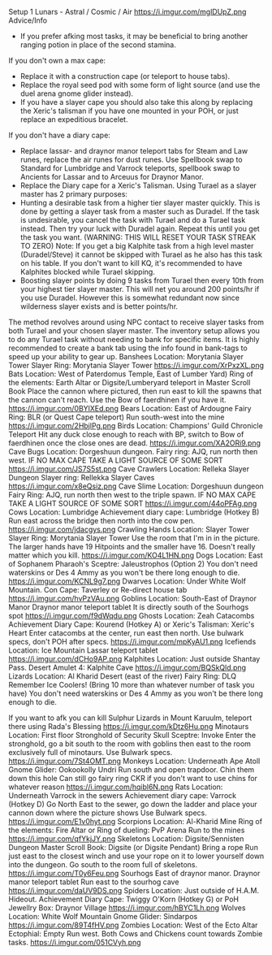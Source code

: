 Setup 1
Lunars - Astral / Cosmic / Air
https://i.imgur.com/mglDUpZ.png 
Advice/Info
- If you prefer afking most tasks, it may be beneficial to bring another ranging potion in place of the second stamina.

If you don't own a max cape: 
- Replace it with a construction cape (or teleport to house tabs). 
- Replace the royal seed pod with some form of light source (and use the duel arena gnome glider instead). 
- If you have a slayer cape you should also take this along by replacing the Xeric's talisman if you have one mounted in your POH, or just replace an expeditious bracelet.

If you don't have a diary cape:
- Replace lassar- and draynor manor teleport tabs for Steam and Law runes, replace the air runes for dust runes. Use Spellbook swap to Standard for Lumbridge and Varrock teleports, spellbook swap to Ancients for Lassar and to Arceuus for Draynor Manor.
- Replace the Diary cape for a Xeric's Talisman.
Using Turael as a slayer master has 2 primary purposes:
- Hunting a desirable task from a higher tier slayer master quickly. This is done by getting a slayer task from a master such as Duradel. If the task is undesirable, you cancel the task with Turael and do a Turael task instead. Then try your luck with Duradel again. Repeat this until you get the task you want. (WARNING: THIS WILL RESET YOUR TASK STREAK TO ZERO)
Note: If you get a big Kalphite task from a high level master (Duradel/Steve) it cannot be skipped with Turael as he also has this task on his table. If you don't want to kill KQ, it's recommended to have Kalphites blocked while Turael skipping.
- Boosting slayer points by doing 9 tasks from Turael then every 10th from your highest tier slayer master. This will net you around 200 points/hr if you use Duradel. However this is somewhat redundant now since wilderness slayer exists and is better points/hr. 

The method revolves around using NPC contact to receive slayer tasks from both Turael and your chosen slayer master. The inventory setup allows you to do any Turael task without needing to bank for specific items. It is highly recommended to create a bank tab using the info found in ⁠bank-tags to speed up your ability to gear up. 
Banshees
Location: Morytania Slayer Tower
Slayer Ring: Morytania Slayer Tower
https://i.imgur.com/XrPxzXL.png 
Bats
Location: West of Paterdomus Temple, East of Lumber Yard)
Ring of the elements: Earth Altar or Digsite/Lumberyard teleport in Master Scroll Book
Place the cannon where pictured, then run east to kill the spawns that the cannon can't reach. Use the Bow of faerdhinen if you have it.
https://i.imgur.com/0BYlXEd.png 
Bears
Location: East of Ardougne
Fairy Ring: BLR (or Quest Cape teleport)
Run south-west into the mine
https://i.imgur.com/2HbjlPg.png 
Birds
Location: Champions' Guild
Chronicle Teleport
Hit any duck close enough to reach with BP, switch to Bow of faerdhinen once the close ones are dead.
https://i.imgur.com/XA2ORi9.png 
Cave Bugs
Location: Dorgeshuun dungeon. 
Fairy ring: AJQ, run north then west. 
IF NO MAX CAPE TAKE A LIGHT SOURCE OF SOME SORT
https://i.imgur.com/JS7S5st.png 
Cave Crawlers
Location: Relleka Slayer Dungeon
Slayer ring: Rellekka Slayer Caves
https://i.imgur.com/x8eQsiz.png 
Cave Slime
Location: Dorgeshuun dungeon
Fairy Ring: AJQ, run north then west to the triple spawn. 
IF NO MAX CAPE TAKE A LIGHT SOURCE OF SOME SORT
https://i.imgur.com/44oPFAg.png 
Cows
Location: Lumbridge
Achievement diary cape: Lumbridge (Hotkey B)
Run east across the bridge then north into the cow pen.
https://i.imgur.com/jdacgys.png 
Crawling Hands
Location: Slayer Tower
Slayer Ring: Morytania Slayer Tower
Use the room that I'm in in the picture. The larger hands have 19 Hitpoints and the smaller have 16. Doesn't really matter which you kill.
https://i.imgur.com/KO4L1HN.png 
Dogs
Location: East of Sophanem
Pharaoh's Sceptre: Jaleustrophos (Option 2)
You don't need waterskins or Des 4 Ammy as you won't be there long enough to die.
https://i.imgur.com/KCNL9g7.png 
Dwarves
Location: Under White Wolf Mountain. 
Con Cape: Taverley or Re-direct house tab
https://i.imgur.com/hvPzVAu.png 
Goblins
Location: South-East of Draynor Manor
Draynor manor teleport tablet
It is directly south of the Sourhogs spot
https://i.imgur.com/f9dWqdu.png 
Ghosts
Location: Zeah Catacombs
Achievement Diary Cape: Kourend (Hotkey A) or Xeric's Talisman: Xeric's Heart
Enter catacombs at the center, run east then north. Use bulwark specs, don't POH after specs.
https://i.imgur.com/mpKyAU1.png
Icefiends
Location: Ice Mountain
Lassar teleport tablet
https://i.imgur.com/dCHo9AP.png 
Kalphites
Location: Just outside Shantay Pass.
Desert Amulet 4: Kalphite Cave
https://i.imgur.com/BQSkQld.png 
Lizards
Location: Al Kharid Desert (east of the river)
Fairy Ring: DLQ
Remember Ice Coolers! (Bring 10 more than whatever number of task you have)
You don't need waterskins or Des 4 Ammy as you won't be there long enough to die.

If you want to afk you can kill Sulphur Lizards in Mount Karuulm, teleport there using Rada's Blessing
https://i.imgur.com/kDtz6Hu.png 
Minotaurs
Location: First floor Stronghold of Security
Skull Sceptre: Invoke
Enter the stronghold, go a bit south to the room with goblins then east to the room exclusively full of minotaurs. 
Use Bulwark specs.
https://i.imgur.com/7St4OMT.png 
Monkeys
Location: Underneath Ape Atoll
Gnome Glider: Ookookolly Undri
Run south and open trapdoor.
Chin them down this hole
Can still go fairy ring CKR if you don't want to use chins for whatever reason
https://i.imgur.com/hqibl6N.png 
Rats
Location: Underneath Varrock in the sewers
Achievement diary cape: Varrock (Hotkey D)
Go North East to the sewer, go down the ladder and place your cannon down where the picture shows
Use Bulwark specs.
https://i.imgur.com/E1v0hyt.png 
Scorpions
Location: Al-Kharid Mine
Ring of the elements: Fire Altar or Ring of dueling: PvP Arena
Run to the mines
https://i.imgur.com/qfYkjJY.png 
Skeletons
Location: Digsite/Sennisten Dungeon
Master Scroll Book: Digsite (or Digsite Pendant)
Bring a rope
Run just east to the closest winch and use your rope on it to lower yourself down into the dungeon. Go south to the room full of skeletons.
https://i.imgur.com/T0y6Feu.png 
Sourhogs
East of draynor manor.
Draynor manor teleport tablet
Run east to the sourhog cave
https://i.imgur.com/daUV9DS.png 
Spiders
Location: Just outside of H.A.M. Hideout.
Achievement Diary Cape: Twiggy O'Korn (Hotkey G) or PoH Jewellry Box: Draynor Village
https://i.imgur.com/hBYC1Lh.png 
Wolves
Location: White Wolf Mountain
Gnome Glider: Sindarpos
https://i.imgur.com/89T4fHV.png 
Zombies
Location: West of the Ecto Altar
Ectophial: Empty
Run west. Both Cows and Chickens count towards Zombie tasks.
https://i.imgur.com/051CVyh.png 
